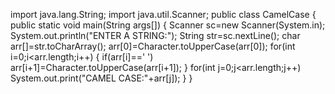 import java.lang.String;
import java.util.Scanner;
public class CamelCase
{
  public static void main(String args[])
  {
    Scanner sc=new Scanner(System.in);
    System.out.println("ENTER A STRING:");
    String str=sc.nextLine();
    char arr[]=str.toCharArray();
    arr[0]=Character.toUpperCase(arr[0]);
    for(int i=0;i<arr.length;i++)
    {
      if(arr[i]==' ')
           arr[i+1]=Character.toUpperCase(arr[i+1]);
     }
     for(int j=0;j<arr.length;j++)
     System.out.print("CAMEL CASE:"+arr[j]);
    }
   }
